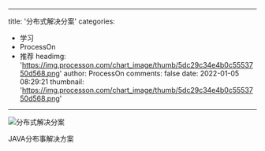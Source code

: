 
---
title: '分布式解决分案'
categories: 
 - 学习
 - ProcessOn
 - 推荐
headimg: 'https://img.processon.com/chart_image/thumb/5dc29c34e4b0c5553750d568.png'
author: ProcessOn
comments: false
date: 2022-01-05 08:29:21
thumbnail: 'https://img.processon.com/chart_image/thumb/5dc29c34e4b0c5553750d568.png'
---

<div>   
<img class="thumb" alt="分布式解决分案" src="https://img.processon.com/chart_image/thumb/5dc29c34e4b0c5553750d568.png" referrerpolicy="no-referrer">
<p>JAVA分布事解决方案</p>  
</div>
            